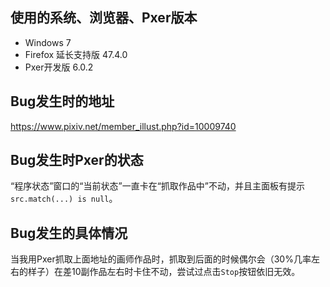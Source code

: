 <!--
    你正创建一个新的Issue
    若你使用此Issue反馈Bug，请参考下面给出的模板，然后自行修改对应信息。
    如果是其他用途，请清空此文本框。
-->

<!--
    标题请附带哪个页面+Pxer状态的简述
    如：搜索页Pxer报src.match(...) is null
-->

## 使用的系统、浏览器、Pxer版本

- Windows 7
- Firefox 延长支持版 47.4.0
- Pxer开发版 6.0.2

## Bug发生时的地址

https://www.pixiv.net/member_illust.php?id=10009740

<!-- 这里贴的地址，作品数要越少越好，不要直接贴个几十万的搜索页地址 -->

## Bug发生时Pxer的状态

“程序状态”窗口的“当前状态”一直卡在“抓取作品中”不动，并且主面板有提示`src.match(...) is null`。

## Bug发生的具体情况

当我用Pxer抓取上面地址的画师作品时，抓取到后面的时候偶尔会（30%几率左右的样子）在差10副作品左右时卡住不动，尝试过点击`Stop`按钮依旧无效。
